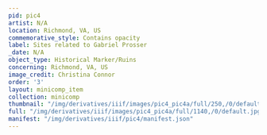 ```yaml
---
pid: pic4
artist: N/A
location: Richmond, VA, US
commemorative_style: Contains opacity
label: Sites related to Gabriel Prosser
_date: N/A
object_type: Historical Marker/Ruins
concerning: Richmond, VA, US
image_credit: Christina Connor
order: '3'
layout: minicomp_item
collection: minicomp
thumbnail: "/img/derivatives/iiif/images/pic4_pic4a/full/250,/0/default.jpg"
full: "/img/derivatives/iiif/images/pic4_pic4a/full/1140,/0/default.jpg"
manifest: "/img/derivatives/iiif/pic4/manifest.json"
---
```

